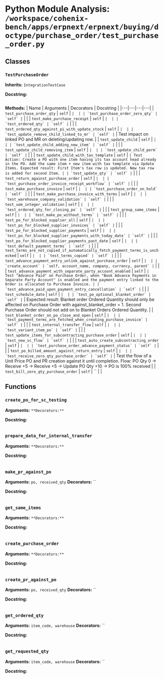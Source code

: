 # Python Module Analysis: `/workspace/cohenix-bench/apps/erpnext/erpnext/buying/doctype/purchase_order/test_purchase_order.py`

## Classes

### `TestPurchaseOrder`
**Inherits:** `IntegrationTestCase`


**Docstring:**
```

```

**Methods:**
| Name | Arguments | Decorators | Docstring |
|---|---|---|---|
| `test_purchase_order_qty` | `self` | `` |  |
| `test_purchase_order_zero_qty` | `self` | `` |  |
| `test_make_purchase_receipt` | `self` | `` |  |
| `test_ordered_qty` | `self` | `` |  |
| `test_ordered_qty_against_pi_with_update_stock` | `self` | `` |  |
| `test_update_remove_child_linked_to_mr` | `self` | `` | Test impact on linked PO and MR on deleting/updating row. |
| `test_update_child` | `self` | `` |  |
| `test_update_child_adding_new_item` | `self` | `` |  |
| `test_update_child_removing_item` | `self` | `` |  |
| `test_update_child_perm` | `self` | `` |  |
| `test_update_child_with_tax_template` | `self` | `` | Test Action: Create a PO with one item having its tax account head already in the PO.
Add the same item + new item with tax template via Update Items.
Expected result: First Item's tax row is updated. New tax row is added for second Item. |
| `test_update_qty` | `self` | `` |  |
| `test_return_against_purchase_order` | `self` | `` |  |
| `test_purchase_order_invoice_receipt_workflow` | `self` | `` |  |
| `test_make_purchase_invoice` | `self` | `` |  |
| `test_purchase_order_on_hold` | `self` | `` |  |
| `test_make_purchase_invoice_with_terms` | `self` | `` |  |
| `test_warehouse_company_validation` | `self` | `` |  |
| `test_uom_integer_validation` | `self` | `` |  |
| `test_ordered_qty_for_closing_po` | `self` | `` |  |
| `test_group_same_items` | `self` | `` |  |
| `test_make_po_without_terms` | `self` | `` |  |
| `test_po_for_blocked_supplier_all` | `self` | `` |  |
| `test_po_for_blocked_supplier_invoices` | `self` | `` |  |
| `test_po_for_blocked_supplier_payments` | `self` | `` |  |
| `test_po_for_blocked_supplier_payments_with_today_date` | `self` | `` |  |
| `test_po_for_blocked_supplier_payments_past_date` | `self` | `` |  |
| `test_default_payment_terms` | `self` | `` |  |
| `test_terms_are_not_copied_if_automatically_fetch_payment_terms_is_unchecked` | `self` | `` |  |
| `test_terms_copied` | `self` | `` |  |
| `test_advance_payment_entry_unlink_against_purchase_order` | `self` | `` |  |
| `create_account` | `self, account_name, company, currency, parent` | `` |  |
| `test_advance_payment_with_separate_party_account_enabled` | `self` | `` | Test "Advance Paid" on Purchase Order, when "Book Advance Payments in Separate Party Account" is enabled and
the payment entry linked to the Order is allocated to Purchase Invoice. |
| `test_advance_paid_upon_payment_entry_cancellation` | `self` | `` |  |
| `test_schedule_date` | `self` | `` |  |
| `test_po_optional_blanket_order` | `self` | `` | Expected result: Blanket order Ordered Quantity should only be affected on Purchase Order with against_blanket_order = 1.
Second Purchase Order should not add on to Blanket Orders Ordered Quantity. |
| `test_blanket_order_on_po_close_and_open` | `self` | `` |  |
| `test_payment_terms_are_fetched_when_creating_purchase_invoice` | `self` | `` |  |
| `test_internal_transfer_flow` | `self` | `` |  |
| `test_variant_item_po` | `self` | `` |  |
| `test_update_items_for_subcontracting_purchase_order` | `self` | `` |  |
| `test_new_sc_flow` | `self` | `` |  |
| `test_auto_create_subcontracting_order` | `self` | `` |  |
| `test_purchase_order_advance_payment_status` | `self` | `` |  |
| `test_po_billed_amount_against_return_entry` | `self` | `` |  |
| `test_receive_zero_qty_purchase_order` | `self` | `` | Test the flow of a Unit Price PO and PR creation against it until completion.
Flow:
PO Qty 0 -> Receive +5 -> Receive +5 -> Update PO Qty +10 -> PO is 100% received |
| `test_bill_zero_qty_purchase_order` | `self` | `` |  |





## Functions

### `create_po_for_sc_testing`
**Arguments:** ``
**Decorators:** ``

**Docstring:**
```

```
### `prepare_data_for_internal_transfer`
**Arguments:** ``
**Decorators:** ``

**Docstring:**
```

```
### `make_pr_against_po`
**Arguments:** `po, received_qty`
**Decorators:** ``

**Docstring:**
```

```
### `get_same_items`
**Arguments:** ``
**Decorators:** ``

**Docstring:**
```

```
### `create_purchase_order`
**Arguments:** ``
**Decorators:** ``

**Docstring:**
```

```
### `create_pr_against_po`
**Arguments:** `po, received_qty`
**Decorators:** ``

**Docstring:**
```

```
### `get_ordered_qty`
**Arguments:** `item_code, warehouse`
**Decorators:** ``

**Docstring:**
```

```
### `get_requested_qty`
**Arguments:** `item_code, warehouse`
**Decorators:** ``

**Docstring:**
```

```

